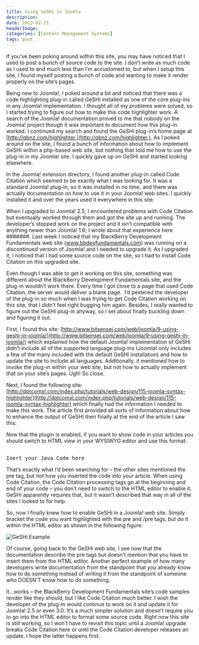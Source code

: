 ```yaml
---
title: Using GeSHi in Joomla
description: 
date: 2013-02-21
headerImage: 
categories: [Content Management Systems]
tags: post
---
```


If you’ve been poking around within this site, you may have noticed that I used to post a bunch of source code to the site. I don’t write as much code as I used to and much less than I’m accustomed to, but when I setup this site, I found myself posting a bunch of code and wanting to make it render properly on the site’s pages.

Being new to Joomla!, I poked around a bit and noticed that there was a code highlighting plug-in called GeSHi installed as one of the core plug-ins in any Joomla! implementation. I thought all of my problems were solved, so I started trying to figure out how to make this code highlighter work. A search of the Joomla! documentation proved to me that nobody on the Joomla! project though it was important to document how this plug-in worked. I continued my search and found the GeSHi plug-in’s home page at [http://qbnz.com/highlighter.](http://qbnz.com/highlighter.)  As I poked around on the site, I found a bunch of information about how to implement GeSHi within a php-based web site, but nothing that told me how to use the plug-in in my Joomla! site. I quickly gave up on GeSHi and started looking elsewhere.

In the Joomla! extension directory, I found another plug-in called Code Citation which seemed to be exactly what I was looking for. It was a standard Joomla! plug-in, so it was installed in no time, and there was actually documentation on how to use it in your Joomla! web sites. I quickly installed it and over the years used it everywhere in this site.

When I upgraded to Joomla! 2.5, I encountered problems with Code Citation but eventually worked through them and got the site up and running. The developer’s stopped work on the project and it isn’t compatible with anything newer than Joomla! 1.6; I wrote about that experience here #######. Last week I noticed that my BlackBerry Development Fundamentals web site (www.bbdevfundamentals.com) was running on a discontinued version of Joomla! and I needed to upgrade it. As I upgraded it, I noticed that I had some source code on the site, so I had to install Code Citation on this upgraded site.

Even though I was able to get it working on this site, something was different about the BlackBerry Development Fundamentals site, and the plug-in wouldn’t work there. Every time I got close to a page that used Code Citation, the server would deliver a blank page.  I’d pestered the developer of the plug-in so much when I was trying to get Code Citation working on this site, that I didn’t feel right bugging him again. Besides, I really wanted to figure out the GeSHi plug-in anyway, so I set about finally buckling down and figuring it out.

First, I found this site: [http://www.bitsensei.com/web/joomla/9-using-geshi-in-joomla/](http://www.bitsensei.com/web/joomla/9-using-geshi-in-joomla/) which explained how the default Joomla! implementation of GeSHi didn’t include all of the supported language plug-ins (Joomla! only includes a few of the many included with the default GeSHi installation) and how to update the site to include all languages. Additionally, it mentioned how to invoke the plug-in within your web site, but not how to actually implement that on your site’s pages. Ugh! So close.

Next, I found the following site:  [http://dotcomxl.com/index.php/tutorials/web-design/115-joomla-syntax-highlighter](http://dotcomxl.com/index.php/tutorials/web-design/115-joomla-syntax-highlighter) which finally had the information I needed to make this work. The article first provided all sorts of information about how to enhance the output of GeSHI then finally at the end of the article I saw this:

Now that the plugin is enabled, if you want to show code in your articles you should switch to HTML view in your WYSIWYG editor and use this format:

<pre xml:lang=”java”>  
Inert your Java Code here  
</pre>

That’s exactly what I’d been searching for – the other sites mentioned the pre tag, but not how you inserted the code into your article. When using Code Citation, the Code Citation processing tags go at the beginning and end of your code – you don’t need to switch to the HTML editor to enable it. GeSHi apparently requires that, but it wasn’t described that way in all of the sites I looked to for help.

So, now I finally knew how to enable GeSHi in a Joomla! web site. Simply bracket the code you want highlighted with the pre and /pre tags, but do it within the HTML editor as shown in the following figure:

![GeSHi Example](images/stories/2013/geshi-example.png)

Of course, going back to the GeSHi web site, I see now that the documentation describe the pre tags but doesn’t mention that you have to insert them from the HTML editor. Another perfect example of how many developers write documentation from the standpoint that you already know how to do something instead of writing it from the standpoint of someone who DOESN’T know how to do something.

It…works – the BlackBerry Development Fundamentals site’s code samples render like they should, but I like Code Citation much better. I wish the developer of the plug-in would continue to work on it and update it for Joomla! 2.5 or even 3.0. It’s a much simpler solution and doesn’t require you to go into the HTML editor to format some source code. Right now this site is still working, so I won’t have to revisit this topic until a Joomla! upgrade breaks Code Citation here or until the Code Citation developer releases an update. I hope the latter happens first.